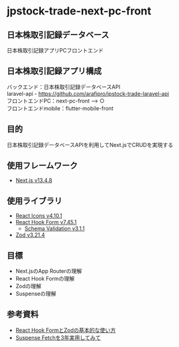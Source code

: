# jpstock-trade-next-pc-front

## 日本株取引記録データベース

日本株取引記録アプリPCフロントエンド

## 日本株取引記録アプリ構成

バックエンド：日本株取引記録データベースAPI  
laravel-api - https://github.com/arafipro/jpstock-trade-laravel-api  
フロントエンドPC：next-pc-front --> ○  
フロントエンドmobile：flutter-mobile-front

## 目的

日本株取引記録データベースAPIを利用してNext.jsでCRUDを実現する

## 使用フレームワーク

- [Next.js v13.4.8](https://nextjs.org/docs)

## 使用ライブラリ

- [React Icons v4.10.1](https://react-icons.github.io/react-icons)
- [React Hook Form v7.45.1](https://www.react-hook-form.com/)
  - [Schema Validation v3.1.1](https://react-hook-form.com/get-started#SchemaValidation)
- [Zod v3.21.4](https://zod.dev/)

## 目標

- Next.jsのApp Routerの理解
- React Hook Formの理解
- Zodの理解
- Suspenseの理解

## 参考資料

- [React Hook FormとZodの基本的な使い方](https://qiita.com/y-suzu/items/952d417f0853341a97df)
- [Suspense Fetchを3年実用してみて](https://zenn.dev/knowledgework/articles/d460315cb4c16b#%E3%82%B5%E3%82%A4%E3%83%89%E3%82%BB%E3%83%83%E3%82%B7%E3%83%A7%E3%83%B3%E2%91%A0%3A-suspense-fetch%E3%82%923%E5%B9%B4%E5%AE%9F%E7%94%A8%E3%81%97%E3%81%A6%E3%81%BF%E3%81%A6)
